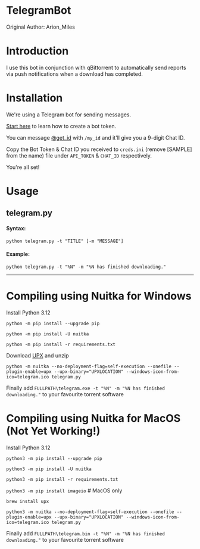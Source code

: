 # TelegramBot
Original Author: Arion_Miles

# Introduction
I use this bot in conjunction with qBittorrent to automatically send reports via push notifications when a download has completed.

# Installation
We're using a Telegram bot for sending messages. 

[Start here](https://core.telegram.org/bots#3-how-do-i-create-a-bot) to learn how to create a bot token. 

You can message [@get_id](https://telegram.me/get_id_bot) with `/my_id` and it'll give you a 9-digit Chat ID. 

Copy the Bot Token & Chat ID you received to `creds.ini` (remove [SAMPLE] from the name) file under `API_TOKEN` & `CHAT_ID` respectively. 

You're all set!


# Usage

## telegram.py
#### Syntax:
`python telegram.py -t "TITLE" [-m "MESSAGE"]`

#### Example:
`python telegram.py -t "%N" -m "%N has finished downloading."`

----

# Compiling using Nuitka for Windows

Install Python 3.12

`python -m pip install --upgrade pip`

`python -m pip install -U nuitka`

`python -m pip install -r requirements.txt`

Download [UPX](https://github.com/upx/upx/releases/latest) and unzip

`python -m nuitka --no-deployment-flag=self-execution --onefile --plugin-enable=upx --upx-binary="UPXLOCATION" --windows-icon-from-ico=telegram.ico telegram.py`

Finally add  `FULLPATH\telegram.exe -t "%N" -m "%N has finished downloading."`  to your favourite torrent software



# Compiling using Nuitka for MacOS (Not Yet Working!)

Install Python 3.12

`python3 -m pip install --upgrade pip`

`python3 -m pip install -U nuitka`

`python3 -m pip install -r requirements.txt`

`python3 -m pip install imageio` # MacOS only

`brew install upx`

`python3 -m nuitka --no-deployment-flag=self-execution --onefile --plugin-enable=upx --upx-binary="UPXLOCATION" --windows-icon-from-ico=telegram.ico telegram.py`

Finally add  `FULLPATH\telegram.bin -t "%N" -m "%N has finished downloading."`  to your favourite torrent software